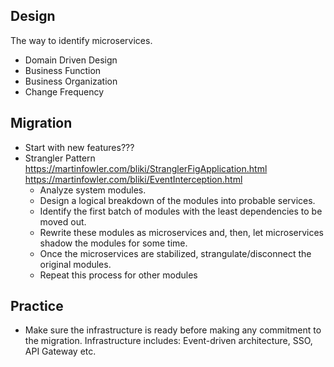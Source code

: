 ## Design
The way to identify microservices.  
- Domain Driven Design
- Business Function  
- Business Organization
- Change Frequency
## Migration
- Start with new features???
- Strangler Pattern  
  https://martinfowler.com/bliki/StranglerFigApplication.html  
  https://martinfowler.com/bliki/EventInterception.html  
  - Analyze system modules.
  - Design a logical breakdown of the modules into probable services.
  - Identify the first batch of modules with the least dependencies to be moved out.
  - Rewrite these modules as microservices and, then, let microservices shadow the modules for some time.
  - Once the microservices are stabilized, strangulate/disconnect the original modules.
  - Repeat this process for other modules  

## Practice
- Make sure the infrastructure is ready before making any commitment to the migration. Infrastructure includes: Event-driven architecture, SSO, API Gateway etc.
